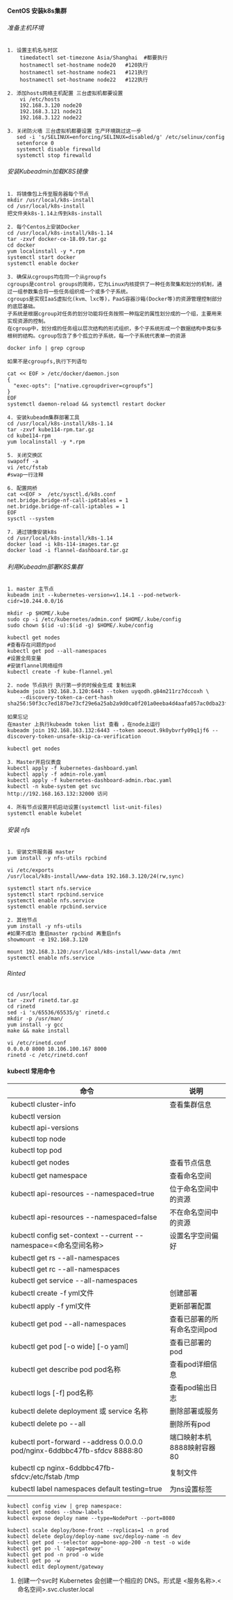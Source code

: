 #### CentOS 安装k8s集群
###### 准备主机环境
```
1. 设置主机名与时区
    timedatectl set-timezone Asia/Shanghai  #都要执行
    hostnamectl set-hostname node20   #120执行
    hostnamectl set-hostname node21   #121执行
    hostnamectl set-hostname node22   #122执行
    
2. 添加hosts网络主机配置 三台虚拟机都要设置
    vi /etc/hosts
    192.168.3.120 node20
    192.168.3.121 node21
    192.168.3.122 node22
    
3. 关闭防火墙 三台虚拟机都要设置 生产环境跳过这一步  
   sed -i 's/SELINUX=enforcing/SELINUX=disabled/g' /etc/selinux/config
   setenforce 0
   systemctl disable firewalld
   systemctl stop firewalld
```
###### 安装Kubeadmin加载K8S镜像
```
1. 将镜像包上传至服务器每个节点
mkdir /usr/local/k8s-install
cd /usr/local/k8s-install
把文件夹k8s-1.14上传到k8s-install

2. 每个Centos上安装Docker
cd /usr/local/k8s-install/k8s-1.14
tar -zxvf docker-ce-18.09.tar.gz
cd docker 
yum localinstall -y *.rpm
systemctl start docker
systemctl enable docker

3. 确保从cgroups均在同一个从groupfs
cgroups是control groups的简称，它为Linux内核提供了一种任务聚集和划分的机制，通过一组参数集合将一些任务组织成一个或多个子系统。   
cgroups是实现IaaS虚拟化(kvm、lxc等)，PaaS容器沙箱(Docker等)的资源管理控制部分的底层基础。
子系统是根据cgroup对任务的划分功能将任务按照一种指定的属性划分成的一个组，主要用来实现资源的控制。
在cgroup中，划分成的任务组以层次结构的形式组织，多个子系统形成一个数据结构中类似多根树的结构。cgroup包含了多个孤立的子系统，每一个子系统代表单一的资源

docker info | grep cgroup 

如果不是cgroupfs,执行下列语句

cat << EOF > /etc/docker/daemon.json
{
  "exec-opts": ["native.cgroupdriver=cgroupfs"]
}
EOF
systemctl daemon-reload && systemctl restart docker

4. 安装kubeadm集群部署工具
cd /usr/local/k8s-install/k8s-1.14
tar -zxvf kube114-rpm.tar.gz
cd kube114-rpm
yum localinstall -y *.rpm

5. 关闭交换区
swapoff -a
vi /etc/fstab 
#swap一行注释

6. 配置网桥
cat <<EOF >  /etc/sysctl.d/k8s.conf
net.bridge.bridge-nf-call-ip6tables = 1
net.bridge.bridge-nf-call-iptables = 1
EOF
sysctl --system

7. 通过镜像安装k8s
cd /usr/local/k8s-install/k8s-1.14
docker load -i k8s-114-images.tar.gz
docker load -i flannel-dashboard.tar.gz
```
###### 利用Kubeadm部署K8S集群
```
1. master 主节点
kubeadm init --kubernetes-version=v1.14.1 --pod-network-cidr=10.244.0.0/16

mkdir -p $HOME/.kube
sudo cp -i /etc/kubernetes/admin.conf $HOME/.kube/config
sudo chown $(id -u):$(id -g) $HOME/.kube/config

kubectl get nodes
#查看存在问题的pod
kubectl get pod --all-namespaces
#设置全局变量
#安装flannel网络组件
kubectl create -f kube-flannel.yml

2. node 节点执行 执行第一步的时候会生成 复制出来
kubeadm join 192.168.3.120:6443 --token uyqodh.g84m211rz7dccoxh \
    --discovery-token-ca-cert-hash sha256:50f3cc7ed187be73cf29e6a25ab2a9d0ca0f201a0eeba4d4aafa057ac0dba23f 
	
如果忘记
在master 上执行kubeadm token list 查看 ，在node上运行
kubeadm join 192.168.163.132:6443 --token aoeout.9k0ybvrfy09q1jf6 --discovery-token-unsafe-skip-ca-verification

kubectl get nodes

3. Master开启仪表盘
kubectl apply -f kubernetes-dashboard.yaml
kubectl apply -f admin-role.yaml
kubectl apply -f kubernetes-dashboard-admin.rbac.yaml
kubectl -n kube-system get svc
http://192.168.163.132:32000 访问

4. 所有节点设置开机启动设置(systemctl list-unit-files)
systemctl enable kubelet
```
###### 安装 nfs
```
1. 安装文件服务器 master
yum install -y nfs-utils rpcbind

vi /etc/exports
/usr/local/k8s-install/www-data 192.168.3.120/24(rw,sync)

systemctl start nfs.service
systemctl start rpcbind.service
systemctl enable nfs.service
systemctl enable rpcbind.service

2. 其他节点 
yum install -y nfs-utils
#如果不成功 重启master rpcbind 再重启nfs
showmount -e 192.168.3.120

mount 192.168.3.120:/usr/local/k8s-install/www-data /mnt
systemctl enable nfs.service
```
###### Rinted
```
cd /usr/local
tar -zxvf rinetd.tar.gz
cd rinetd
sed -i 's/65536/65535/g' rinetd.c
mkdir -p /usr/man/
yum install -y gcc
make && make install

vi /etc/rinetd.conf
0.0.0.0 8000 10.106.100.167 8000
rinetd -c /etc/rinetd.conf
```
#### kubectl 常用命令
| 命令                                                                         | 说明               |
|----------------------------------------------------------------------------|------------------|
| kubectl cluster-info                                                       | 查看集群信息           |
| kubectl version                                                            |                  |
| kubectl api-versions                                                       |                  |
| kubectl top node                                                           |                  |
| kubectl top pod                                                            |                  |
| kubectl get nodes                                                          | 查看节点信息           |
| kubectl get namespace                                                      | 查看命名空间           |
| kubectl api-resources --namespaced=true                                    | 位于命名空间中的资源       |
| kubectl api-resources --namespaced=false                                   | 不在命名空间中的资源       |
| kubectl config set-context --current --namespace=<命名空间名称>                  | 设置名字空间偏好         |
| kubectl get rs --all-namespaces                                            |                  |
| kubectl get rc --all-namespaces                                            |                  |
| kubectl get service --all-namespaces                                       |                  |
| kubectl create -f yml文件                                                    | 创建部署             |
| kubectl apply -f yml文件                                                     | 更新部署配置           |
| kubectl get pod --all-namespaces                                           | 查看已部署的所有命名空间pod  |
| kubectl get pod [-o wide] [-o yaml]                                        | 查看已部署的pod        |
| kubectl get describe pod pod名称                                             | 查看pod详细信息        |
| kubectl logs [-f] pod名称                                                    | 查看pod输出日志        |
| kubectl delete deployment 或 service 名称                                     | 删除部署或服务          |
| kubectl delete po --all                                                    | 删除所有pod          |
| kubectl port-forward --address 0.0.0.0  pod/nginx-6ddbbc47fb-sfdcv 8888:80 | 端口映射本机8888映射容器80 |
| kubectl cp nginx-6ddbbc47fb-sfdcv:/etc/fstab /tmp  | 复制文件             |
| kubectl label namespaces default testing=true  | 为ns设置标签          |

```
kubectl config view | grep namespace:
kubectl get nodes --show-labels
kubectl expose deploy name --type=NodePort --port=8080

kubectl scale deploy/bone-front --replicas=1 -n prod
kubectl delete deploy/deploy-name svc/deploy-name -n dev 
kubectl get pod --selector app=bone-app-200 -n test -o wide
kubectl get po -l 'app=gateway'
kubectl get pod -n prod -o wide
kubectl get po -w
kubectl edit deployment/gateway
```
1. 创建一个svc时 Kubernetes 会创建一个相应的 DNS。形式是 <服务名称>.<命名空间>.svc.cluster.local
